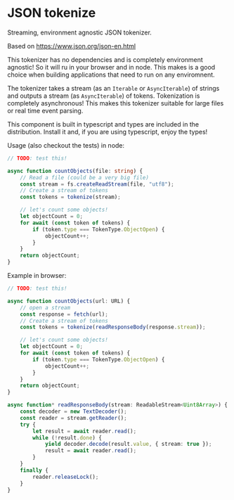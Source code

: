# JSON tokenize
Streaming, environment agnostic JSON tokenizer.

Based on https://www.json.org/json-en.html

This tokenizer has no dependencies and is completely environment agnostic! So it will ru in your browser and in node. This makes is a good choice when building applications that need to run on any enviromnent.

The tokenizer takes a stream (as an `Iterable` or `AsyncIterable`) of strings and outputs a stream (as `AsyncIterable`) of tokens. Tokenization is completely asynchronous! This makes this tokenizer suitable for large files or real time event parsing.

This component is built in typescript and types are included in the distribution. Install it and, if you are using typescript, enjoy the types!

Usage (also checkout the tests) in node:

```typescript
// TODO: test this!

async function countObjects(file: string) {
    // Read a file (could be a very big file)
    const stream = fs.createReadStream(file, "utf8");
    // Create a stream of tokens
    const tokens = tokenize(stream);

    // let's count some objects!
    let objectCount = 0;
    for await (const token of tokens) {
        if (token.type === TokenType.ObjectOpen) {
            objectCount++;
        }
    }
    return objectCount;
}

```

Example in browser:
```typescript
// TODO: test this!

async function countObjects(url: URL) {
    // open a stream
    const response = fetch(url);
    // Create a stream of tokens
    const tokens = tokenize(readResponseBody(response.stream));

    // let's count some objects!
    let objectCount = 0;
    for await (const token of tokens) {
        if (token.type === TokenType.ObjectOpen) {
            objectCount++;
        }
    }
    return objectCount;
}

async function* readResponseBody(stream: ReadableStream<Uint8Array>) {
    const decoder = new TextDecoder();
    const reader = stream.getReader();
    try {
        let result = await reader.read();
        while (!result.done) {
            yield decoder.decode(result.value, { stream: true });
            result = await reader.read();
        }
    }
    finally {
        reader.releaseLock();
    }
}

```

